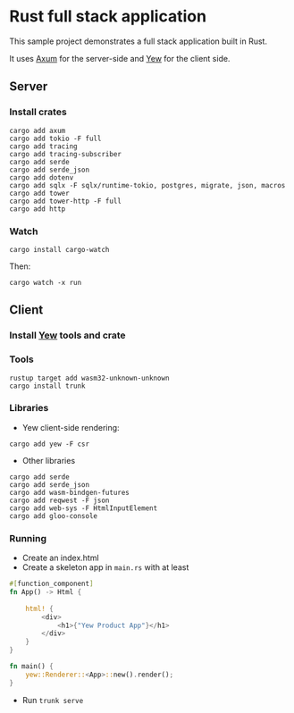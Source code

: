 # Rust full stack application

This sample project demonstrates a full stack application built in Rust.

It uses [Axum](https://github.com/tokio-rs/axum) for the server-side and [Yew](https://yew.rs)  for the client side.

## Server

### Install crates

```shell
cargo add axum
cargo add tokio -F full
cargo add tracing
cargo add tracing-subscriber
cargo add serde
cargo add serde_json
cargo add dotenv
cargo add sqlx -F sqlx/runtime-tokio, postgres, migrate, json, macros
cargo add tower
cargo add tower-http -F full
cargo add http
```

### Watch

```shell 
cargo install cargo-watch
```

Then:

```shell 
cargo watch -x run
```

## Client

### Install [Yew](https://yew.rs) tools and crate

### Tools

```shell
rustup target add wasm32-unknown-unknown
cargo install trunk
```

### Libraries

- Yew client-side rendering:

```shell
cargo add yew -F csr
```

- Other libraries
```shell
cargo add serde
cargo add serde_json
cargo add wasm-bindgen-futures
cargo add reqwest -F json
cargo add web-sys -F HtmlInputElement
cargo add gloo-console
```

### Running

- Create an index.html
- Create a skeleton app in `main.rs` with at least

```rust
#[function_component]
fn App() -> Html {
    
    html! {
        <div>
            <h1>{"Yew Product App"}</h1>
        </div>
    }
}

fn main() {
    yew::Renderer::<App>::new().render();
}
```

- Run `trunk serve`

